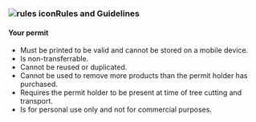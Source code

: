 ### ![rules icon](/assets/img/site-wide/bullet-points-icon.svg "rules icon")Rules and Guidelines

#### Your permit

* Must be printed to be valid and cannot be stored on a mobile device.
* Is non-transferrable.
* Cannot be reused or duplicated.
* Cannot be used to remove more products than the permit holder has purchased.
* Requires the permit holder to be present at time of tree cutting and transport.
* Is for personal use only and not for commercial purposes.